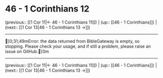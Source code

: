 # 46 - 1 Corinthians 12

(previous:: [[1 Cor 11|← 46 - 1 Corinthians 11]]) | (up:: [[46 - 1 Corinthians]]) | (next:: [[1 Cor 13|46 - 1 Corinthians 13 →]])

***
[0;31;49mError: the data returned from BibleGateway is empty, so stopping. Please check your usage, and if still a problem, please raise an issue on GitHub.[0m

***

(previous:: [[1 Cor 11|← 46 - 1 Corinthians 11]]) | (up:: [[46 - 1 Corinthians]]) | (next:: [[1 Cor 13|46 - 1 Corinthians 13 →]])
